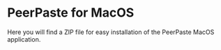 PeerPaste for MacOS
===================

Here you will find a ZIP file for easy installation of the PeerPaste MacOS application.

